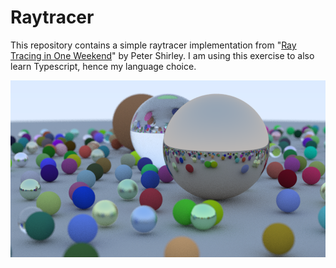 # Raytracer

This repository contains a simple raytracer implementation from "[Ray Tracing in One
Weekend](https://raytracing.github.io/books/RayTracingInOneWeekend.html)" by
Peter Shirley. I am using this exercise to also learn Typescript, hence my
language choice.

![](/2021-08-28-raytracer-ts/output/highres_showcase.png)
